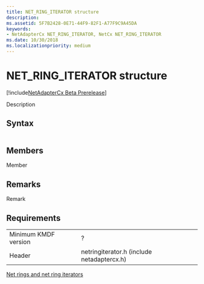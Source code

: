 ```yaml
---
title: NET_RING_ITERATOR structure
description: 
ms.assetid: 5F7B2428-0E71-44F9-82F1-A77F9C9A45DA
keywords:
- NetAdapterCx NET_RING_ITERATOR, NetCx NET_RING_ITERATOR
ms.date: 10/30/2018
ms.localizationpriority: medium
---
```


# NET_RING_ITERATOR structure

[!include[NetAdapterCx Beta Prerelease](../netcx-beta-prerelease.md)]

Description

## Syntax

```cpp

```

## Members

Member

## Remarks

Remark

## Requirements

|  |  |
| --- | --- |
| Minimum KMDF version | ? |
| Header | netringiterator.h (include netadaptercx.h) |

[Net rings and net ring iterators](net-rings-and-net-ring-iterators.md)